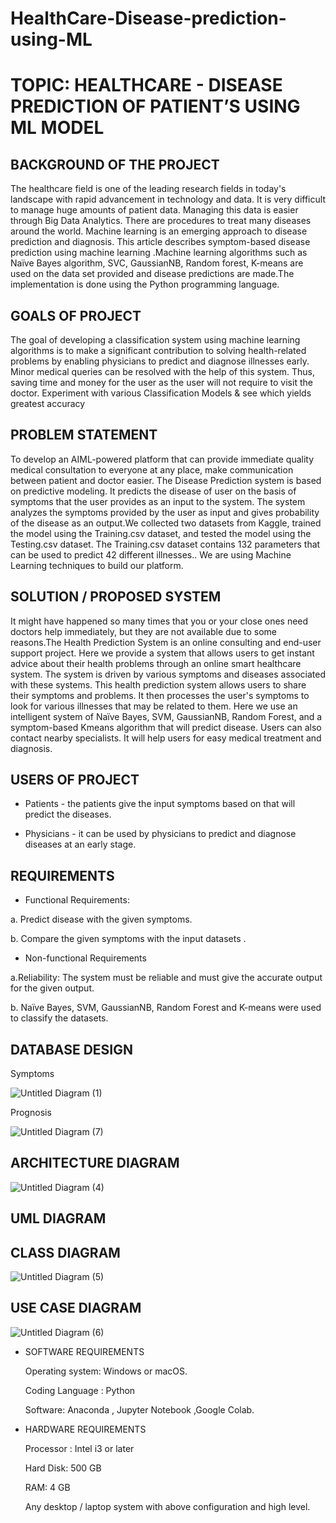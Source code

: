 # HealthCare-Disease-prediction-using-ML

# TOPIC: HEALTHCARE - DISEASE PREDICTION OF PATIENT’S USING ML MODEL

## BACKGROUND OF THE PROJECT 

The healthcare field  is one of the leading research fields in today's landscape with  rapid advancement in technology and data. It is very difficult to manage huge amounts of patient data. Managing this data  is easier  through Big Data Analytics. There are  procedures to treat many diseases around the world. Machine learning is an emerging approach to disease prediction and diagnosis. This article describes symptom-based disease prediction using machine learning .Machine learning algorithms such as Naïve Bayes algorithm, SVC, GaussianNB, Random forest, K-means are used on the data set provided  and disease predictions are made.The implementation is done using the Python programming language.
 
## GOALS OF PROJECT

The goal of developing a classification system using machine learning algorithms is to make a significant contribution to solving health-related problems by enabling physicians to predict and diagnose illnesses early.
Minor medical queries can be resolved with the help of this system. Thus, saving time and money for the user as the user will not require to visit the doctor. 
Experiment with various Classification Models & see which yields greatest accuracy
 
 
## PROBLEM STATEMENT

To develop an AIML-powered platform that can provide immediate quality medical consultation to everyone at any place, make communication between patient and doctor easier. The Disease Prediction system is based on predictive modeling. It predicts the disease of user on the basis of symptoms that the user provides as an input to the system. The system analyzes the symptoms provided by the user as input and gives probability of the disease as an output.We  collected two datasets from Kaggle, trained the model using the  Training.csv dataset, and tested the model using the Testing.csv dataset. The Training.csv dataset contains 132 parameters that can be used to predict 42 different illnesses.. We are using Machine Learning techniques to build our platform.
 
## SOLUTION / PROPOSED SYSTEM
 
It might have happened so many times that you or your close ones need doctors help immediately, but they are not available due to some reasons.The Health Prediction System is an online consulting and end-user support  project. Here we provide a system that allows users to get instant advice about their health problems through an online smart healthcare system. The system is driven by various symptoms and diseases associated with these systems. This health prediction system allows users to share their symptoms and problems. It then processes the user's symptoms to look for various illnesses that may be related to them. Here we use an intelligent system of Naïve Bayes, SVM, GaussianNB, Random Forest, and a symptom-based Kmeans algorithm that will predict disease. Users can also  contact  nearby specialists. It will help users for easy medical treatment and diagnosis.

## USERS OF PROJECT

- Patients - the patients give the input symptoms based on that will predict the diseases.

- Physicians - it can be used by physicians to predict and diagnose diseases at an early stage.

## REQUIREMENTS

- Functional Requirements:

a. Predict disease with the given symptoms.

b. Compare the given symptoms with the input datasets .

 - Non-functional Requirements
 
a.Reliability: The system must be reliable and must give the accurate output for the given output.

b. Naïve Bayes, SVM, GaussianNB, Random Forest and K-means were used to classify the datasets.



## DATABASE DESIGN 

Symptoms

![Untitled Diagram (1)](https://user-images.githubusercontent.com/84579472/168075467-59567dfd-09b7-4d41-a2df-efd8b074b86b.jpg)


Prognosis

![Untitled Diagram (7)](https://user-images.githubusercontent.com/84579472/168075544-d572804f-ee6a-45b5-a9eb-d14b7772729f.jpg)


## ARCHITECTURE DIAGRAM

![Untitled Diagram (4)](https://user-images.githubusercontent.com/84579472/168075645-1c5c3a14-e05f-4335-9bce-0a78ec069895.jpg)

                                     
## UML DIAGRAM

## CLASS DIAGRAM

![Untitled Diagram (5)](https://user-images.githubusercontent.com/84579472/168075725-5da2143c-0ee7-46ef-a0de-160a965b76ef.jpg)


## USE CASE DIAGRAM

![Untitled Diagram (6)](https://user-images.githubusercontent.com/84579472/168075783-10cc9ecf-2d01-4a30-b960-2790d0d1456f.jpg)

 - SOFTWARE REQUIREMENTS
 
    Operating system: Windows or macOS. 
 
    Coding Language : Python
 
    Software: Anaconda , Jupyter Notebook ,Google Colab.
 
 - HARDWARE REQUIREMENTS
 
    Processor : Intel i3 or later
 
    Hard Disk: 500 GB
 
    RAM: 4 GB
 
    Any desktop / laptop system with above configuration and high level.
 
 



